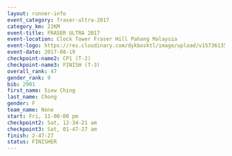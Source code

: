 ```yaml
---
layout: runner-info 
event_category: fraser-ultra-2017 
category_km: 22KM 
event-title: FRASER ULTRA 2017 
event-location: Clock Tower Fraser Hill Pahang Malaysia 
event-logo: https://res.cloudinary.com/dykbosktl/image/upload/v1573613535/Logo/logo_mfst7w.jpg 
event-date: 2017-08-19 
checkpoint-name2: CP1 (T-2) 
checkpoint-name3: FINISH (T-3) 
overall_rank: 47
gender_rank: 9
bib: 2901
first_name: Siew Ching
last_name: Chong
gender: F
team_name: None
start: Fri, 11-00-00 pm
checkpoint2: Sat, 12-34-21 am
checkpoint3: Sat, 01-47-27 am
finish: 2-47-27
status: FINISHER
---
```

